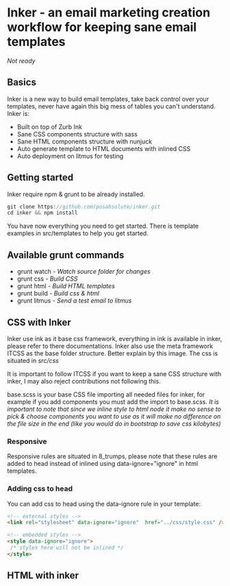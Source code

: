 # Inker - an email marketing creation workflow for keeping sane email templates

*Not ready*

## Basics

Inker is a new way to build email templates, take back control over your templates, never have again this big mess of tables you can't understand. Inker is:

* Built on top of Zurb Ink
* Sane CSS components structure with sass
* Sane HTML components structure with nunjuck
* Auto generate template to HTML documents with inlined CSS
* Auto deployment on litmus for testing

## Getting started

Inker require npm & grunt to be already installed.



```javascript
git clone https://github.com/posabsolute/inker.git
cd inker && npm install
```

You have now everything you need to get started. There is template examples in src/templates to help you get started.


## Available grunt commands

* grunt watch *- Watch source folder for changes*
* grunt css *- Build CSS* 
* grunt html *- Build HTML templates*
* grunt build *- Build css & html*
* grunt litmus *- Send a test email to litmus*

## CSS with Inker

Inker use ink as it base css framework, everything in ink is available in inker, please refer to there documentations. Inker also use the meta framework ITCSS as the base folder structure. Better explain by this image. The css is situated in *src/css*

It is important to follow ITCSS if you want to keep a sane CSS structure with inker, I may also reject contributions not following this.

base.scss is your base CSS file importing all needed files for inker, for example if you add components you must add the import to base.scss. *It is important to note that since we inline style to html node it make no sense to pick & choose components you want to use as it will make no difference on the file size in the end (like you would do in bootstrap to save css kilobytes)*


### Responsive

Responsive rules are situated in 8_trumps, please note that these rules are added to head instead of inlined using data-ignore="ignore" in html templates.

### Adding css to head

You can add css to head using the data-ignore rule in your template:
```html
<!-- external styles -->
<link rel="stylesheet" data-ignore="ignore"  href="../css/style.css" />

<!-- embedded styles -->
<style data-ignore="ignore">
 /* styles here will not be inlined */
</style>
```

## HTML with inker






